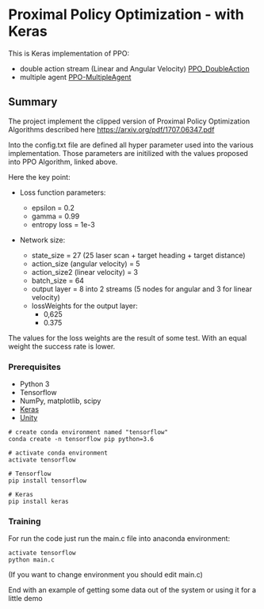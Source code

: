 # Proximal Policy Optimization - with Keras

This is Keras implementation of PPO:
  * double action stream (Linear and Angular Velocity) [PPO_DoubleAction](https://github.com/MatteoBrentegani/PPO/tree/master/PPO_DoubleAction)
  * multiple agent [PPO-MultipleAgent](https://github.com/MatteoBrentegani/PPO/tree/master/PPO_MultiAgent)



## Summary

The project implement the clipped version of Proximal Policy Optimization Algorithms described here https://arxiv.org/pdf/1707.06347.pdf

Into the config.txt file are defined all hyper parameter used into the various implementation. Those parameters are initilized with the values proposed into PPO Algorithm, linked above.


Here the key point:
* Loss function parameters:
  * epsilon = 0.2
  * gamma = 0.99
  * entropy loss = 1e-3
  
* Network size:
  * state_size = 27 (25 laser scan + target heading + target distance)
  * action_size (angular velocity) = 5
  * action_size2 (linear velocity) = 3
  * batch_size = 64
  * output layer = 8 into 2 streams (5 nodes for angular and 3 for linear velocity)
  * lossWeights for the output layer: 
    * 0,625
    * 0.375
    
The values for the loss weights are the result of some test. With an equal weight the success rate is lower. 

### Prerequisites

 * Python 3
 * Tensorflow
 * NumPy, matplotlib, scipy
 * [Keras](https://keras.io/)
 * [Unity](https://unity3d.com/get-unity/download)

```
# create conda environment named "tensorflow"
conda create -n tensorflow pip python=3.6

# activate conda environment
activate tensorflow

# Tensorflow
pip install tensorflow

# Keras
pip install keras
```

### Training

For run the code just run the main.c file into anaconda environment:

```
activate tensorflow
python main.c
```
(If you want to change environment you should edit main.c)

End with an example of getting some data out of the system or using it for a little demo

